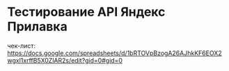 # Тестирование API Яндекс Прилавка 
чек-лист: https://docs.google.com/spreadsheets/d/1bRTOVpBzogA26AJhkKF6EOX2wgxl1xrffB5X0ZlAR2s/edit?gid=0#gid=0 
